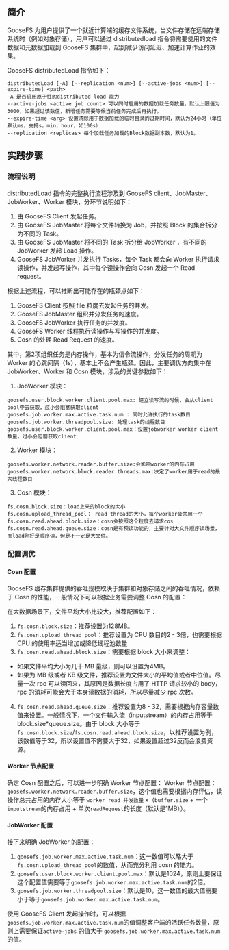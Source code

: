 ## 简介

GooseFS 为用户提供了一个就近计算端的缓存文件系统，当文件存储在远端存储系统时（例如对象存储），用户可以通过 distributedload 指令将需要使用的文件数据和元数据加载到 GooseFS 集群中，起到减少访问延迟、加速计算作业的效果。

GooseFS distributedLoad 指令如下：
```
distributedLoad [-A] [--replication <num>] [--active-jobs <num>] [--expire-time] <path>
-A 是否启用原子性的distributed load 能力
--active-jobs <active job count> 可以同时启用的数据加载任务数量，默认上限值为3000，如果超过该数值，新增任务需要等候当前任务完成后再执行。
--expire-time <arg> 设置清除用于数据加载的临时目录的过期时间，默认为24小时（单位默认ms，支持s，min，hour，如100s）
--replication <replicas> 每个加载任务加载的Block数据副本数，默认为1。
```

## 实践步骤

### 流程说明

distributedLoad 指令的完整执行流程涉及到 GooseFS client、JobMaster、JobWorker、Worker 模块，分环节说明如下：
1. 由 GooseFS Client 发起任务。
2. 由 GooseFS JobMaster 将每个文件转换为 Job，并按照 Block 的集合拆分为不同的 Task。
3. 由 GooseFS JobMaster 将不同的 Task 拆分给 JobWorker ，有不同的 JobWorker 发起 Load 操作。
4. GooseFS JobWorker 并发执行 Tasks，每个 Task 都会向 Worker 执行请求读操作，并发起写操作，其中每个读操作会向 Cosn 发起一个 Read request。

根据上述流程，可以推断出可能存在的瓶颈点如下：
1. GooseFS Client 按照 file 粒度去发起任务的并发。
2. GooseFS JobMaster 组织并分发任务的速度。
3. GooseFS JobWorker 执行任务的并发度。
4. GooseFS Worker 线程执行读操作与写操作的并发度。
5. Cosn 的处理 Read Request 的速度。

其中，第2项组织任务是内存操作，基本为信令流操作，分发任务的周期为 Worker 的心跳间隔（1s），基本上不会产生瓶颈。因此，主要调优方向集中在 JobWorker、Worker 和 Cosn 模块，涉及的关键参数如下：
1. JobWorker 模块：
```
goosefs.user.block.worker.client.pool.max: 建立读写流的时候，会从client pool中去获取，过小会阻塞获取client
goosefs.job.worker.max.active.task.num : 同时允许执行的task数目
goosefs.job.worker.threadpool.size: 处理task的线程数目
goosefs.user.block.worker.client.pool.max：设置jobworker worker client数量，过小会阻塞获取client
```
2. Worker 模块：
```
goosefs.worker.network.reader.buffer.size:会影响worker的内存占用
goosefs.worker.network.block.reader.threads.max:决定了worker用于read的最大线程数目
```
3. Cosn 模块：
```
fs.cosn.block.size：load上来的block的大小
fs.cosn.upload_thread_pool： read thread的大小，每个worker会共用一个
fs.cosn.read.ahead.block.size：cosn会按照这个粒度去请求cos
fs.cosn.read.ahead.queue.size：cosn是有预读功能的，主要针对大文件顺序读场景，而load刚好是顺序读，但是不一定是大文件。
```

### 配置调优

#### Cosn 配置

GooseFS 缓存集群提供的吞吐规模取决于集群和对象存储之间的吞吐情况，依赖于 Cosn 的性能，一般情况下可以根据业务需要调整 Cosn 的配置：

在大数据场景下，文件平均大小比较大，推荐配置如下：
1. `fs.cosn.block.size`：推荐设置为128MB。
2. `fs.cosn.upload_thread_pool`：推荐设置为 CPU 数目的2 - 3倍，也需要根据 CPU 的使用率适当增加或降低线程池数量
3. `fs.cosn.read.ahead.block.size`：需要根据 block 大小来调整：
 - 如果文件平均大小为几十 MB 量级，则可以设置为4MB。
 - 如果为 MB 级或者 KB 级文件，推荐设置为文件大小的平均值或者中位值。尽量一次 rpc 可以读回来，其原因是数据长度占用了 HTTP 请求较小的 body，rpc 的消耗可能会大于本身读数据的消耗，所以尽量减少 rpc 次数。
4. `fs.cosn.read.ahead.queue.size`：推荐设置为8 - 32，需要根据内存容量数值来设置。一般情况下，一个文件输入流（inputstream）的内存占用等于 block.size\*queue.size。由于 block 大小等于`fs.cosn.block.size`/`fs.cosn.read.ahead.block.size`，以推荐设置为例，该数值等于32，所以设置值不需要大于32，如果设置超过32反而会浪费资源。

#### Worker 节点配置

确定 Cosn 配置之后，可以进一步明确 Worker 节点配置：
Worker 节点配置：`goosefs.worker.network.reader.buffer.size`，这个值也需要根据内存评估，读操作总共占用的内存大小等于 `worker read 并发数量` x（`buffer.size` + 一个`inputstream`的内存占用 + 单次`readRequest`的长度（默认是1MB））。

#### JobWorker 配置

接下来明确 JobWorker 的配置：
1. `goosefs.job.worker.max.active.task.num`：这一数值可以略大于`fs.cosn.upload_thread_pool`的数值，从而充分利用 cosn 的能力。
2. `goosefs.user.block.worker.client.pool.max`：默认是1024，原则上要保证这个配置值需要等于`goosefs.job.worker.max.active.task.num`的2倍。
3. `goosefs.job.worker.threadpool.size`：默认是10，这一数值的最大值需要小于等于`goosefs.job.worker.max.active.task.num`。

使用 GooseFS Client 发起操作时，可以根据`goosefs.job.worker.max.active.task.num`的值调整客户端的活跃任务数量，原则上需要保证`active-jobs` 的值大于 `goosefs.job.worker.max.active.task.num` 的值。
